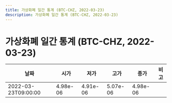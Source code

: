 ```yaml
---
title: 가상화폐 일간 통계 (BTC-CHZ, 2022-03-23)
description: 가상화폐 일간 통계 (BTC-CHZ, 2022-03-23)
---
```


가상화폐 일간 통계 (BTC-CHZ, 2022-03-23)
===

|날짜|시가|저가|고가|종가|비고|
|--|--|--|--|--|--|
|2022-03-23T09:00:00|4.98e-06|4.91e-06|5.07e-06|4.98e-06|    |

